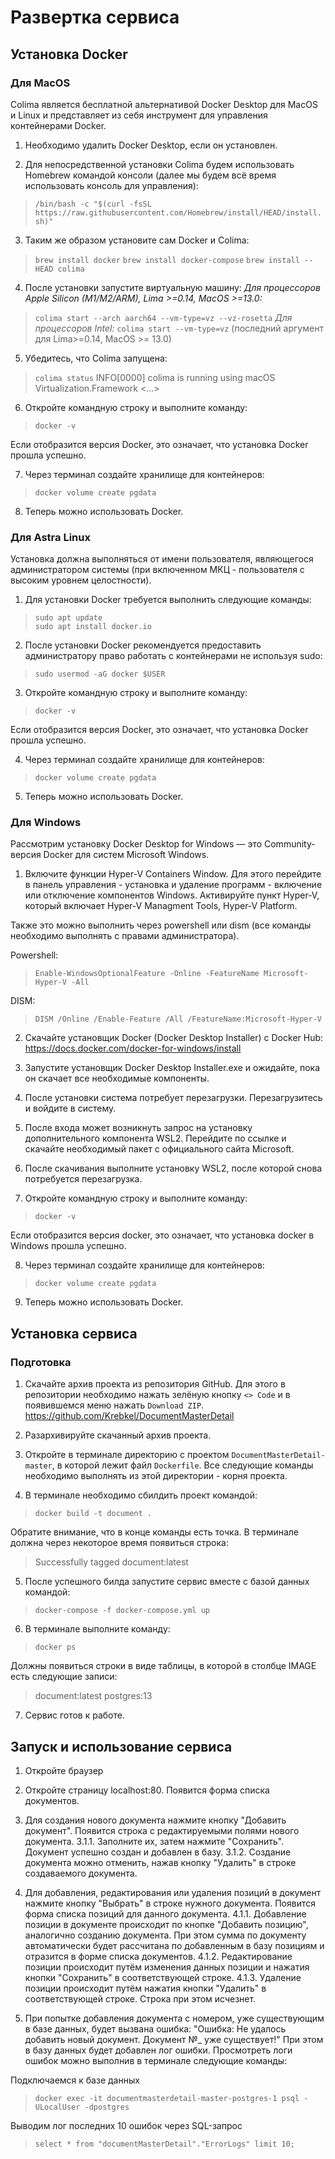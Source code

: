 ﻿# Развертка сервиса

## Установка Docker

### Для MacOS

Colima является бесплатной альтернативой Docker Desktop для MacOS и Linux и представляет из себя инструмент для управления контейнерами Docker.

1. Необходимо удалить Docker Desktop, если он установлен.

2. Для непосредственной установки Colima будем использовать Homebrew командой консоли (далее мы будем всё время использовать консоль для управления):
> `/bin/bash -c "$(curl -fsSL https://raw.githubusercontent.com/Homebrew/install/HEAD/install.sh)"`

3. Таким же образом установите сам Docker и Colima:
>`brew install docker`
>`brew install docker-compose`
>`brew install --HEAD colima`

4. После установки запустите виртуальную машину:
*Для процессоров Apple Silicon (M1/M2/ARM), Lima >=0.14, MacOS >=13.0:*
>`colima start --arch aarch64 --vm-type=vz --vz-rosetta`
*Для процессоров Intel:*
>`colima start --vm-type=vz` (последний аргумент для Lima>=0.14, MacOS >= 13.0)

5. Убедитесь, что Colima запущена:
>`colima status`
INFO[0000] colima is running using macOS Virtualization.Framework
<...>

6. Откройте командную строку и выполните команду:
> `docker -v`

Если отобразится версия Docker, это означает, что установка Docker прошла успешно.

7. Через терминал создайте хранилище для контейнеров:
> `docker volume create pgdata`

8. Теперь можно использовать Docker.

### Для Astra Linux

Установка должна выполняться от имени пользователя, являющегося администратором системы (при включенном МКЦ - пользователя с высоким уровнем целостности). 

1. Для установки Docker требуется выполнить следующие команды:
> `sudo apt update`  
> `sudo apt install docker.io`

2. После установки Docker рекомендуется предоставить администратору право работать с контейнерами не используя sudo:
> `sudo usermod -aG docker $USER`

3. Откройте командную строку и выполните команду:
> `docker -v`

Если отобразится версия Docker, это означает, что установка Docker прошла успешно.

4. Через терминал создайте хранилище для контейнеров:
> `docker volume create pgdata`

5. Теперь можно использовать Docker.

### Для Windows

Рассмотрим установку Docker Desktop for Windows — это Community-версия Docker для систем Microsoft Windows.

1. Включите функции Hyper-V Containers Window. Для этого перейдите в панель управления - установка и удаление программ - включение или отключение компонентов Windows. Активируйте пункт Hyper-V, который включает Hyper-V Managment Tools, Hyper-V Platform.

Также это можно выполнить через powershell или dism (все команды необходимо выполнять с правами администратора).

Powershell:

> `Enable-WindowsOptionalFeature -Online -FeatureName Microsoft-Hyper-V -All`

DISM:

> `DISM /Online /Enable-Feature /All /FeatureName:Microsoft-Hyper-V`

2. Скачайте установщик Docker (Docker Desktop Installer) с Docker Hub:
https://docs.docker.com/docker-for-windows/install

3. Запустите установщик Docker Desktop Installer.exe и ожидайте, пока он скачает все необходимые компоненты.

4. После установки система потребует перезагрузки. Перезагрузитесь и войдите в систему.

5. После входа может возникнуть запрос на установку дополнительного компонента WSL2. Перейдите по ссылке и скачайте необходимый пакет с официального сайта Microsoft.

6. После скачивания выполните установку WSL2, после которой снова потребуется перезагрузка.

7. Откройте командную строку и выполните команду:
> `docker -v`

Если отобразится версия docker, это означает, что установка docker в Windows прошла успешно.

8. Через терминал создайте хранилище для контейнеров:
> `docker volume create pgdata`

9. Теперь можно использовать Docker.

## Установка сервиса

### Подготовка

1. Скачайте архив проекта из репозитория GitHub. Для этого в репозитории необходимо нажать зелёную кнопку `<> Code` и в появившемся меню нажать `Download ZIP`.
https://github.com/Krebkel/DocumentMasterDetail

2. Разархивируйте скачанный архив проекта.

3. Откройте в терминале директорию с проектом `DocumentMasterDetail-master`, в которой лежит файл `Dockerfile`. Все следующие команды необходимо выполнять из этой директории - корня проекта.

4. В терминале необходимо сбилдить проект командой:
> `docker build -t document .`

Обратите внимание, что в конце команды есть точка. 
В терминале должна через некоторое время появиться строка:
>Successfully tagged document:latest

5. После успешного билда запустите сервис вместе с базой данных командой:
> `docker-compose -f docker-compose.yml up`

6. В терминале выполните команду:
> `docker ps`

Должны появиться строки в виде таблицы, в которой в столбце IMAGE есть следующие записи:
>document:latest
postgres:13

7. Сервис готов к работе.

## Запуск и использование сервиса

1. Откройте браузер

2. Откройте страницу localhost:80. Появится форма списка документов.

3. Для создания нового документа нажмите кнопку "Добавить документ". Появится строка с редактируемыми полями нового документа. 
3.1.1. Заполните их, затем нажмите "Сохранить". Документ успешно создан и добавлен в базу. 
3.1.2. Создание документа можно отменить, нажав кнопку "Удалить" в строке создаваемого документа.

4. Для добавления, редактирования или удаления позиций в документ нажмите кнопку "Выбрать" в строке нужного документа. Появится форма списка позиций для данного документа.
4.1.1. Добавление позиции в документе происходит по кнопке "Добавить позицию", аналогично созданию документа. При этом сумма по документу автоматически будет рассчитана по добавленным в базу позициям и отразится в форме списка документов.
4.1.2. Редактирование позиции происходит путём изменения данных позиции и нажатия кнопки "Сохранить" в соответствующей строке.
4.1.3. Удаление позиции происходит путём нажатия кнопки "Удалить" в соответствующей строке. Строка при этом исчезнет.

5. При попытке добавления документа с номером, уже существующим в базе данных, будет вызвана ошибка: "Ошибка: Не удалось добавить новый документ. Документ №_ уже существует!"
При этом в базу данных будет добавлен лог ошибки. Просмотреть логи ошибок можно выполнив в терминале следующие команды:

Подключаемся к базе данных
> `docker exec -it documentmasterdetail-master-postgres-1 psql -ULocalUser -dpostgres`

Выводим лог последних 10 ошибок через SQL-запрос
> `select * from "documentMasterDetail"."ErrorLogs" limit 10;`



